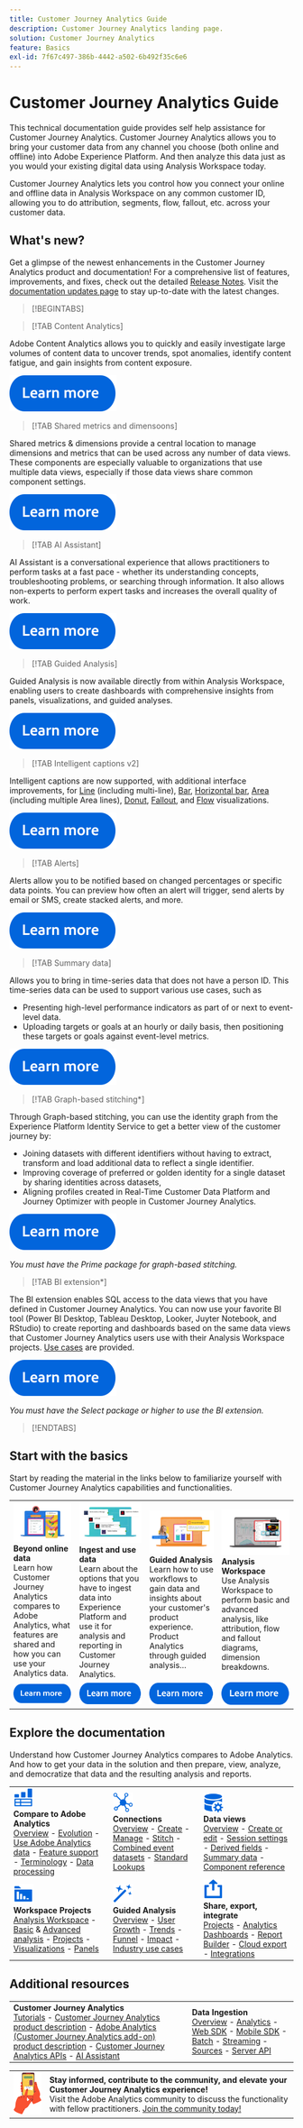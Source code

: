 ```yaml
---
title: Customer Journey Analytics Guide
description: Customer Journey Analytics landing page.
solution: Customer Journey Analytics
feature: Basics
exl-id: 7f67c497-386b-4442-a502-6b492f35c6e6
---
```

# Customer Journey Analytics Guide

This technical documentation guide provides self help assistance for Customer Journey Analytics. Customer Journey Analytics allows you to bring your customer data from any channel you choose (both online and offline) into Adobe Experience Platform. And then analyze this data just as you would your existing digital data using Analysis Workspace today.

Customer Journey Analytics lets you control how you connect your online and offline data in Analysis Workspace on any common customer ID, allowing you to do attribution, segments, flow, fallout, etc. across your customer data.

## What's new?

Get a glimpse of the newest enhancements in the Customer Journey Analytics product and documentation! For a comprehensive list of features, improvements, and fixes, check out the detailed [Release Notes](../release-notes/latest.md). Visit the [documentation updates page](../release-notes/doc-changes.md) to stay up-to-date with the latest changes.

>[!BEGINTABS]

>[!TAB Content Analytics]

Adobe Content Analytics allows you to quickly and easily investigate large volumes of content data to uncover trends, spot anomalies, identify content fatigue, and gain insights from content exposure.

[![image](assets/learn-more-button.svg)](/help/content-analytics/content-analytics.md)

>[!TAB Shared metrics and dimensoons]

Shared metrics & dimensions provide a central location to manage dimensions and metrics that can be used across any number of data views. These components are especially valuable to organizations that use multiple data views, especially if those data views share common component settings.

[![image](assets/learn-more-button.svg)](/help/data-views/shared-metrics-dimensions/smd-overview.md)

>[!TAB AI Assistant] 

AI Assistant is a conversational experience that allows practitioners to perform tasks at a fast pace - whether its understanding concepts, troubleshooting problems, or searching through information. It also allows non-experts to perform expert tasks and increases the overall quality of work.

[![image](assets/learn-more-button.svg)](/help/ai-assistant.md)


>[!TAB Guided Analysis] 

Guided Analysis is now available directly from within Analysis Workspace, enabling users to create dashboards with comprehensive insights from panels, visualizations, and guided analyses.

[![image](assets/learn-more-button.svg)](/help/guided-analysis/overview.md)


>[!TAB Intelligent captions v2] 

Intelligent captions are now supported, with additional interface improvements, for [Line](/help/analysis-workspace/visualizations/line.md) (including multi-line), [Bar](/help/analysis-workspace/visualizations/bar.md), [Horizontal bar](/help/analysis-workspace/visualizations/horizontal-bar.md), [Area](/help/analysis-workspace/visualizations/area.md) (including multiple Area lines), [Donut](/help/analysis-workspace/visualizations/donut.md), [Fallout](/help/analysis-workspace/visualizations/fallout/fallout-flow.md), and [Flow](/help/analysis-workspace/visualizations/c-flow/flow.md) visualizations.

[![image](assets/learn-more-button.svg)](/help/components/c-intelligent-alerts/intelligent-alerts.md)

>[!TAB Alerts] 

Alerts allow you to be notified based on changed percentages or specific data points. You can preview how often an alert will trigger, send alerts by email or SMS, create stacked alerts, and more.

[![image](assets/learn-more-button.svg)](/help/components/c-intelligent-alerts/intelligent-alerts.md)


>[!TAB Summary data] 

Allows you to bring in time-series data that does not have a person ID. This time-series data can be used to support various use cases, such as 

- Presenting high-level performance indicators as part of or next to event-level data. 
- Uploading targets or goals at an hourly or daily basis, then positioning these targets or goals against event-level metrics. 

[![image](assets/learn-more-button.svg)](/help/data-views/summary-data.md)

>[!TAB Graph-based stitching*] 

Through Graph-based stitching, you can use the identity graph from the Experience Platform Identity Service to get a better view of the customer journey by: <ul><li>Joining datasets with different identifiers without having to extract, transform and load additional data to reflect a single identifier.</li> <li>Improving coverage of preferred or golden identity for a single dataset by sharing identities across datasets,</li><li>Aligning profiles created in Real-Time Customer Data Platform and Journey Optimizer with people in Customer Journey Analytics.</li></ul>

[![image](assets/learn-more-button.svg)](/help/stitching/overview.md#graph-based-stitching)

*_You must have the Prime package for graph-based stitching._*

>[!TAB BI extension*] 

The BI extension enables SQL access to the data views that you have defined in Customer Journey Analytics. You can now use your favorite BI tool (Power BI Desktop, Tableau Desktop, Looker, Juyter Notebook, and RStudio) to create reporting and dashboards based on the same data views that Customer Journey Analytics users use with their Analysis Workspace projects. [Use cases](/help/use-cases/data-views/bi-extension-usecases.md) are provided.

[![image](assets/learn-more-button.svg)](/help/data-views/bi-extension.md)

*_You must have the Select package or higher to use the BI extension._*


>[!ENDTABS]

## Start with the basics

Start by reading the material in the links below to familiarize yourself with Customer Journey Analytics capabilities and functionalities.

<table style="table-layout:fixed">
  <tr style="border: 0;">
    <td>
    <a href="/help/getting-started/aa-vs-cja/overview.md"><img src="./assets/aa-vs-cja.png"></a>
    <div><strong>Beyond online data</strong><br/>Learn how Customer Journey Analytics compares to Adobe Analytics, what features are shared and how you can use your Analytics data.</div>
    </td>
    <td>
    <a href="/help/data-ingestion/data-ingestion.md"><img src="./assets/data-ingestion.png"></a>
    <div><strong>Ingest and use data</strong><br/>Learn about the options that you have to ingest data into Experience Platform and use it for analysis and reporting in Customer Journey Analytics.</div>
    </td>
    <td>
    <a href="/help/guided-analysis/overview.md"><img src="./assets/product-analytics.png"></a>
    <div><strong>Guided Analysis</strong><br/>Learn how to use workflows to gain data and insights about your customer's product experience. Product Analytics through guided analysis…
    </div>
    </td>
    <td>
    <a href="/help/analysis-workspace/home.md"><img src="./assets/workspace.png"></a>
    <div><strong>Analysis Workspace</strong><br/>Use Analysis Workspace to perform basic and advanced analysis, like attribution, flow and fallout diagrams, dimension breakdowns.</div>
    </td>
  </tr>
  <tr style="border: 0;">
    <td align="center"><a href="/help/getting-started/aa-vs-cja/overview.md"><img src="./assets/learn-more-button.svg"></a></td>
    <td align="center"><a href="/help/data-ingestion/data-ingestion.md"><img src="./assets/learn-more-button.svg"></a></td>
    <td align="center"><a href="/help/guided-analysis/overview.md"><img src="./assets/learn-more-button.svg"></a></td>
    <td align="center"><a href="/help/analysis-workspace/home.md"><img src="./assets/learn-more-button.svg"></a></td>
    </tr>
</table>


## Explore the documentation

Understand how Customer Journey Analytics compares to Adobe Analytics. And how to get your data in the solution and then prepare, view, analyze, and democratize that data and the resulting analysis and reports.

<table style="table-layout:fixed">
  <tr style="border: 0;">
    <td>
      <img src="./assets/analytics.svg" width="35px"><br/>
      <strong>Compare to Adobe Analytics</strong><br/><a href="/help/getting-started/aa-vs-cja/overview.md">Overview</a> - <a href="/help/getting-started/aa-to-cja.md">Evolution</a> - <a href="/help/getting-started/aa-vs-cja/aa-data-in-cja.md">Use Adobe Analytics data</a> - <a href="/help/getting-started/aa-vs-cja/cja-aa.md">Feature support</a> - <a href="/help/getting-started/aa-vs-cja/terminology.md">Terminology</a> - <a href="/help/getting-started/aa-vs-cja/data-processing-comparisons.md">Data processing</a>
    </td>
    <td>
      <img src="./assets/connections.svg" width="35px"><br/>
      <strong>Connections</strong><br/><a href="/help/connections/overview.md">Overview</a> - <a href="/help/connections/create-connection.md">Create</a> - <a href="/help/connections/manage-connections.md">Manage</a> - <a href="/help/stitching/overview.md">Stitch</a> - <a href="/help/connections/combined-dataset.md">Combined event datasets</a> - <a href="/help/connections/standard-lookups.md">Standard Lookups</a>
    </td>
     <td>
      <img src="./assets/dataviews.svg" width="35px"><br/>
      <strong>Data views</strong><br/><a href="/help/data-views/data-views.md">Overview</a> - <a href="/help/data-views/create-dataview.md">Create or edit</a> - <a href="/help/data-views/session-settings.md">Session settings</a> - <a href="/help/data-views/derived-fields/derived-fields.md">Derived fields</a> - <a href="/help/data-views/summary-data.md">Summary data</a> - <a href="/help/data-views/component-reference.md">Component reference</a>
    </td>
    
  </tr>
  <tr style="border: 0;">
    <td>
      <img src="./assets/workspace.svg" width="35px"><br/>
      <strong>Workspace Projects</strong><br/><a href="/help/analysis-workspace/home.md">Analysis Workspace</a> - <a href="/help/analysis-workspace/perform-basic-analysis.md">Basic</a> & <a href="/help/analysis-workspace/perform-adv-analysis.md">Advanced analysis</a> - <a href="/help/analysis-workspace/build-workspace-project/freeform-overview.md">Projects</a> - <a href="/help/analysis-workspace/visualizations/freeform-analysis-visualizations.md">Visualizations</a> - <a href="/help/analysis-workspace/c-panels/freeform-panel.md">Panels</a>
    </td>
    <td>
      <img src="./assets/guided-analysis.svg" width="35px"><br/>
      <strong>Guided Analysis</strong><br/><a href="/help/guided-analysis/overview.md">Overview</a> - <a href="/help/guided-analysis/types/active-growth.md">User Growth</a> - <a href="/help/guided-analysis/types/trends.md">Trends</a> - <a href="/help/guided-analysis/types/funnel.md">Funnel</a> - <a href="/help/guided-analysis/types/release-impact.md">Impact</a> - <a href="/help/guided-analysis/industry-use-cases.md">Industry use cases</a>
    </td>
    <td>
      <img src="./assets/share.svg" width="35px"><br/>
      <strong>Share, export, integrate</strong><br/><a href="/help/analysis-workspace/curate-share/share-projects.md">Projects</a> - <a href="/help/mobile-app/home.md">Analytics Dashboards</a> - <a href="/help/report-builder/report-buider-overview.md">Report Builder</a>  - <a href="/help/components/exports/manage-exports.md">Cloud export</a> - <a href="/help/integrations/overview.md">Integrations</a>
    </td>
  </tr>
</table> 

## Additional resources

<table style="table-layout:fixed"><tr style="border: 0;">
<td><strong>Customer Journey Analytics</strong><br/>
<a href="https://experienceleague.adobe.com/en/docs/customer-journey-analytics-learn/tutorials/overview" target="_blank">Tutorials</a> - <a href="https://helpx.adobe.com/legal/product-descriptions/customer-journey-analytics.html" target="_blank">Customer Journey Analytics product description</a> - <a href="https://helpx.adobe.com/legal/product-descriptions/adobe-analytics-addon-customer-journey-analytics.html" target="_blank">Adobe Analytics (Customer Journey Analytics add-on) product description</a> - <a href="https://developer.adobe.com/cja-apis/docs/" target="_blank">Customer Journey Analytics APIs</a> - <a href="/help/ai-assistant.md">AI Assistant</a>
</td>
<td><strong>Data Ingestion</strong><br/><a href="/help/data-ingestion/data-ingestion.md">Overview</a> - <a href="/help/data-ingestion/analytics.md">Analytics</a> - <a href="/help/data-ingestion/aepwebsdk.md">Web SDK</a> - <a href="/help/data-ingestion/aepmobilesdk.md">Mobile SDK</a> - <a href="/help/data-ingestion/batch.md">Batch</a> - <a href="/help/data-ingestion/streaming.md">Streaming</a> - <a href="/help/data-ingestion/sources.md">Sources</a> - <a href="/help/data-ingestion/serverapi.md">Server API</a>
</td>
</tr>
</table>


<table style="table-layout:auto" class="tablelayout-is-fixed"><tbody><tr style="border: 0;"><td><img src="./assets/newsletter.png"></td><td>
<b>Stay informed, contribute to the community, and elevate your Customer Journey Analytics experience!</b><br>Visit the Adobe Analytics community to discuss the functionality with fellow practitioners. <a href="https://experienceleaguecommunities.adobe.com/t5/adobe-analytics/ct-p/adobe-analytics-community">Join the community today!</a></td></tr></tbody></table>
